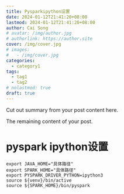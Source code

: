 ```yaml
---
title: Pysparkipython设置
date: 2024-01-12T21:41:20+08:00
lastmod: 2024-01-12T21:41:20+08:00
author: Cai Song
# avatar: /img/author.jpg
# authorlink: https://author.site
cover: /img/cover.jpg
# images:
#   - /img/cover.jpg
categories:
  - category1
tags:
  - tag1
  - tag2
# nolastmod: true
draft: true
---
```


Cut out summary from your post content here.

<!--more-->

The remaining content of your post.
# pyspark ipython设置
```shell
export JAVA_HOME="具体路径"
export SPARK_HOME="具体路径"
export PYSPARK_DRIVER_PYTHON=ipython3
source ${venv}/bin/active
source ${SPARK_HOME}/bin/pyspark
```